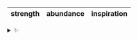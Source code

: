 | strength | abundance | inspiration |
| :------: | :-------: | :---------: |

<details>
  <summary>✨</summary>
  These words are chosen at random each day. New words will appear here tomorrow morning.
</details>
